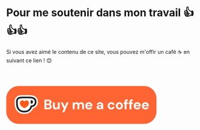
# Pour me soutenir dans mon travail 👍👍👍

Si vous avez aimé le contenu de ce site, vous pouvez m'offir un café ☕ en suivant ce lien ! 😊

<pre>


</pre>

[![Buy me a coffee](kofi6_2.jpg)](https://ko-fi.com/ndu69)
